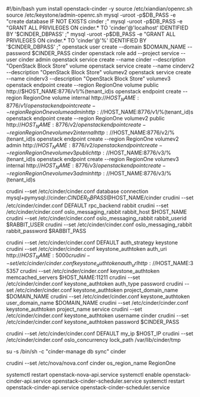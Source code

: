 #!/bin/bash
yum install openstack-cinder -y 
source /etc/xiandian/openrc.sh
source /etc/keystone/admin-openrc.sh
mysql -uroot -p$DB_PASS -e "create database IF NOT EXISTS cinder ;"
mysql -uroot -p$DB_PASS -e "GRANT ALL PRIVILEGES ON cinder.* TO 'cinder'@'localhost' IDENTIFIED BY '$CINDER_DBPASS' ;"
mysql -uroot -p$DB_PASS -e "GRANT ALL PRIVILEGES ON cinder.* TO 'cinder'@'%' IDENTIFIED BY '$CINDER_DBPASS' ;"
openstack user create --domain $DOMAIN_NAME --password $CINDER_PASS cinder
openstack role add --project service --user cinder admin
openstack service create --name cinder  --description "OpenStack Block Store" volume
openstack service create --name cinderv2  --description "OpenStack Block Store" volumev2
openstack service create --name cinderv3  --description "OpenStack Block Store" volumev3
openstack endpoint create --region RegionOne volume public http://$HOST_NAME:8776/v1/%\(tenant_id\)s
openstack endpoint create --region RegionOne volume internal http://$HOST_NAME:8776/v1/%\(tenant_id\)s
openstack endpoint create --region RegionOne volume admin http://$HOST_NAME:8776/v1/%\(tenant_id\)s
openstack endpoint create --region RegionOne volumev2 public http://$HOST_NAME:8776/v2/%\(tenant_id\)s
openstack endpoint create --region RegionOne volumev2 internal http://$HOST_NAME:8776/v2/%\(tenant_id\)s
openstack endpoint create --region RegionOne volumev2 admin http://$HOST_NAME:8776/v2/%\(tenant_id\)s
openstack endpoint create --region RegionOne volumev3 public http://$HOST_NAME:8776/v3/%\(tenant_id\)s
openstack endpoint create --region RegionOne volumev3 internal http://$HOST_NAME:8776/v3/%\(tenant_id\)s
openstack endpoint create --region RegionOne volumev3 admin http://$HOST_NAME:8776/v3/%\(tenant_id\)s

crudini --set /etc/cinder/cinder.conf database connection mysql+pymysql://cinder:$CINDER_DBPASS@$HOST_NAME/cinder
crudini --set /etc/cinder/cinder.conf DEFAULT rpc_backend rabbit
crudini --set /etc/cinder/cinder.conf oslo_messaging_rabbit rabbit_host $HOST_NAME
crudini --set /etc/cinder/cinder.conf oslo_messaging_rabbit rabbit_userid $RABBIT_USER
crudini --set /etc/cinder/cinder.conf oslo_messaging_rabbit rabbit_password  $RABBIT_PASS

crudini --set /etc/cinder/cinder.conf DEFAULT auth_strategy keystone
crudini --set /etc/cinder/cinder.conf keystone_authtoken auth_uri  http://$HOST_NAME:5000
crudini --set /etc/cinder/cinder.conf keystone_authtoken auth_url  http://$HOST_NAME:35357
crudini --set /etc/cinder/cinder.conf keystone_authtoken memcached_servers  $HOST_NAME:11211
crudini --set /etc/cinder/cinder.conf keystone_authtoken auth_type  password
crudini --set /etc/cinder/cinder.conf keystone_authtoken project_domain_name  $DOMAIN_NAME
crudini --set /etc/cinder/cinder.conf keystone_authtoken user_domain_name $DOMAIN_NAME
crudini --set /etc/cinder/cinder.conf keystone_authtoken project_name  service
crudini --set /etc/cinder/cinder.conf keystone_authtoken username  cinder
crudini --set /etc/cinder/cinder.conf keystone_authtoken password  $CINDER_PASS

crudini --set /etc/cinder/cinder.conf DEFAULT my_ip $HOST_IP
crudini --set /etc/cinder/cinder.conf oslo_concurrency lock_path /var/lib/cinder/tmp

su -s /bin/sh -c "cinder-manage db sync" cinder

crudini --set /etc/nova/nova.conf cinder os_region_name  RegionOne

systemctl restart openstack-nova-api.service
systemctl enable openstack-cinder-api.service openstack-cinder-scheduler.service
systemctl restart openstack-cinder-api.service openstack-cinder-scheduler.service